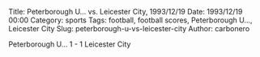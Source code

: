 Title: Peterborough U… vs. Leicester City, 1993/12/19
Date: 1993/12/19 00:00
Category: sports
Tags: football, football scores, Peterborough U…, Leicester City
Slug: peterborough-u-vs-leicester-city
Author: carbonero


Peterborough U… 1 - 1 Leicester City
